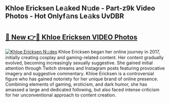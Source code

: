 ## Khloe Ericksen Le𝚊ked N𝚞de - Part-z9k Video Photos - Hot Onlyf𝚊ns Le𝚊ks UvDBR

# <h2><a href="http://ab89369.deff.icu/?id=Khloe+Ericksen">🔗 New 👉🔴 Khloe Ericksen VIDEO Photos</a></h2>

[![Khloe Ericksen N𝚞des](https://i.imgur.com/rIISA9y.gif)](http://ab89369.deff.icu/?id=Khloe+Ericksen)
Khloe Ericksen began her online journey in 2017, initially creating cosplay and gaming-related content. Her content gradually evolved, becoming increasingly sexually suggestive. She gained initial attention through Twitch streams and Instagram posts featuring provocative imagery and suggestive commentary. Khloe Ericksen is a controversial figure who has gained notoriety for her unique brand of online presence. Combining elements of gaming, eroticism, and dark humor, she has amassed a large and dedicated following, but also faced intense criticism for her unconventional approach to content creation.
